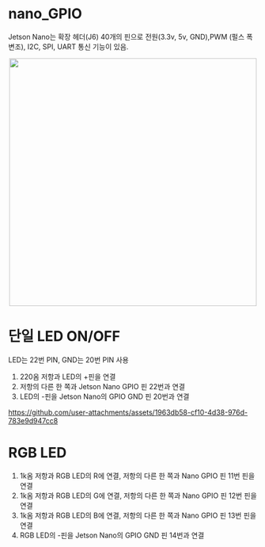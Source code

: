 # nano_GPIO
Jetson Nano는 확장 헤더(J6) 40개의 핀으로 전원(3.3v, 5v, GND),PWM (펄스 폭 변조), I2C, SPI, UART 통신 기능이 있음.

<div style="text-align: center;">
  <img src="https://github.com/user-attachments/assets/30771849-e8b7-4a97-bacb-ed24cc72023d" width="500" height="500">
</div>


# 단일 LED ON/OFF
LED는 22번 PIN, GND는 20번 PIN 사용
 1. 220옴 저항과 LED의 +핀을 연결
 2. 저항의 다른 한 쪽과 Jetson Nano GPIO 핀 22번과 연결
 3. LED의 -핀을 Jetson Nano의 GPIO GND 핀 20번과 연결

https://github.com/user-attachments/assets/1963db58-cf10-4d38-976d-783e9d947cc8


# RGB LED
 1. 1k옴 저항과 RGB LED의 R에 연결, 저항의 다른 한 쪽과 Nano GPIO 핀  11번 핀을 연결
 2. 1k옴 저항과 RGB LED의 G에 연결, 저항의 다른 한 쪽과 Nano GPIO 핀 12번 핀을 연결
 3. 1k옴 저항과 RGB LED의 B에 연결, 저항의 다른 한 쪽과 Nano GPIO 핀 13번 핀을 연결
 4. RGB LED의 -핀을 Jetson Nano의 GPIO GND 핀 14번과 연결

